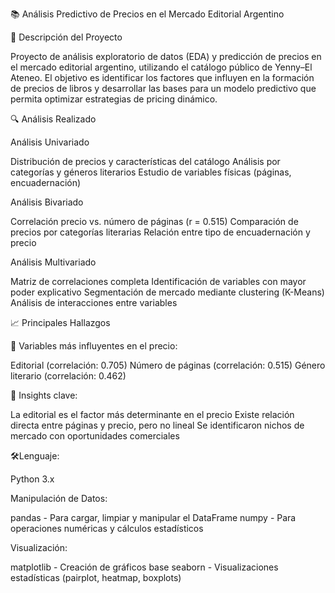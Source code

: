 📚 Análisis Predictivo de Precios en el Mercado Editorial Argentino

🎯 Descripción del Proyecto

Proyecto de análisis exploratorio de datos (EDA) y predicción de precios en el mercado editorial argentino, utilizando el catálogo público de Yenny–El Ateneo. El objetivo es identificar los factores que influyen en la formación de precios de libros y desarrollar las bases para un modelo predictivo que permita optimizar estrategias de pricing dinámico.

🔍 Análisis Realizado

Análisis Univariado

Distribución de precios y características del catálogo
Análisis por categorías y géneros literarios
Estudio de variables físicas (páginas, encuadernación)

Análisis Bivariado

Correlación precio vs. número de páginas (r = 0.515)
Comparación de precios por categorías literarias
Relación entre tipo de encuadernación y precio

Análisis Multivariado

Matriz de correlaciones completa
Identificación de variables con mayor poder explicativo
Segmentación de mercado mediante clustering (K-Means)
Análisis de interacciones entre variables

📈 Principales Hallazgos

🔹 Variables más influyentes en el precio:

Editorial (correlación: 0.705)
Número de páginas (correlación: 0.515)
Género literario (correlación: 0.462)



🔹 Insights clave:

La editorial es el factor más determinante en el precio
Existe relación directa entre páginas y precio, pero no lineal
Se identificaron nichos de mercado con oportunidades comerciales

🛠️Lenguaje:

Python 3.x

Manipulación de Datos:

pandas - Para cargar, limpiar y manipular el DataFrame
numpy - Para operaciones numéricas y cálculos estadísticos

Visualización:

matplotlib - Creación de gráficos base
seaborn - Visualizaciones estadísticas (pairplot, heatmap, boxplots)
